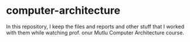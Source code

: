 # computer-architecture
In this repository, I keep the files and reports and other stuff that I worked with them while watching prof. onur Mutlu Computer Architecture course.